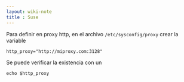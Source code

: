 ```yaml
---
layout: wiki-note
title : Suse
---
```

Para definir en proxy http, en el archivo `/etc/sysconfig/proxy` crear la variable

    http_proxy="http://miproxy.com:3128"

Se puede verificar la existencia con un

    echo $http_proxy
